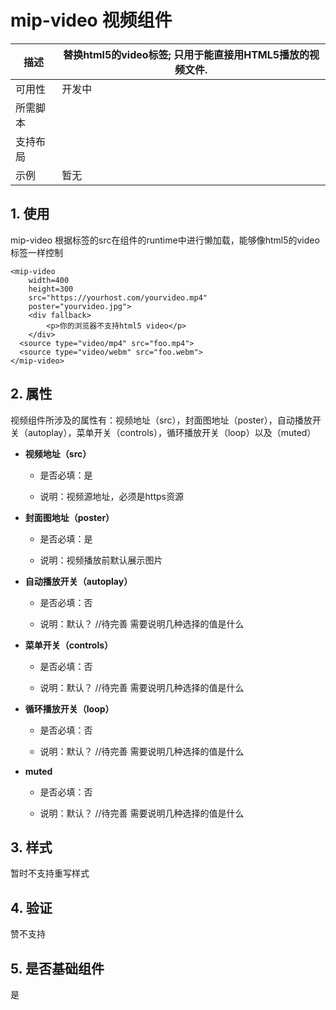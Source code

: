 # mip-video 视频组件

描述|替换html5的video标签; 只用于能直接用HTML5播放的视频文件.
----|----
可用性|开发中
所需脚本|
支持布局| 
示例|暂无

## 1. 使用

mip-video 根据标签的src在组件的runtime中进行懒加载，能够像html5的video标签一样控制

```
<mip-video 
    width=400 
    height=300 
    src="https://yourhost.com/yourvideo.mp4"
    poster="yourvideo.jpg">
    <div fallback>
        <p>你的浏览器不支持html5 video</p>
    </div>
  <source type="video/mp4" src="foo.mp4">
  <source type="video/webm" src="foo.webm">
</mip-video>
```

## 2. 属性

视频组件所涉及的属性有：视频地址（src），封面图地址（poster），自动播放开关（autoplay），菜单开关（controls），循环播放开关（loop）以及（muted）

- **视频地址（src）**

    - 是否必填：是

    - 说明：视频源地址，必须是https资源

- **封面图地址（poster）**

    - 是否必填：是

    - 说明：视频播放前默认展示图片

- **自动播放开关（autoplay）**

    - 是否必填：否

    - 说明：默认？ //待完善 需要说明几种选择的值是什么

- **菜单开关（controls）**

    - 是否必填：否

    - 说明：默认？ //待完善 需要说明几种选择的值是什么


- **循环播放开关（loop）**

    - 是否必填：否

    - 说明：默认？ //待完善 需要说明几种选择的值是什么

- **muted**

    - 是否必填：否

    - 说明：默认？ //待完善 需要说明几种选择的值是什么

## 3. 样式

暂时不支持重写样式

## 4. 验证

赞不支持

## 5. 是否基础组件

是
